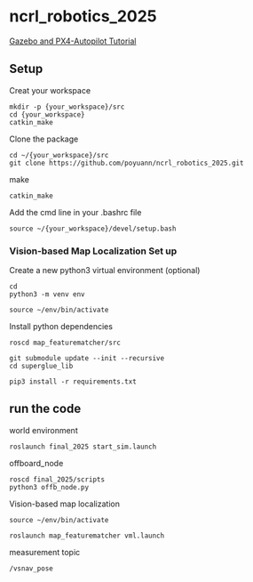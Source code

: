 # ncrl_robotics_2025
[Gazebo and PX4-Autopilot Tutorial](https://hackmd.io/@poyuann/rJNX75skxl)
## Setup

Creat your workspace
```cmd=
mkdir -p {your_workspace}/src
cd {your_workspace}
catkin_make
```
Clone the package
```cmd=
cd ~/{your_workspace}/src
git clone https://github.com/poyuann/ncrl_robotics_2025.git
```

make
```=cmd
catkin_make
```

Add the cmd line in your .bashrc file

```
source ~/{your_workspace}/devel/setup.bash
```

### Vision-based Map Localization Set up
Create a new python3 virtual environment (optional)
```cmd=
cd
python3 -m venv env 

source ~/env/bin/activate
```

Install python dependencies

```cmd=
roscd map_featurematcher/src

git submodule update --init --recursive
cd superglue_lib
```
```cmd=
pip3 install -r requirements.txt
```

## run the code 

world environment
```cmd=
roslaunch final_2025 start_sim.launch
```
offboard_node
```cmd=
roscd final_2025/scripts
python3 offb_node.py
```
Vision-based map localization
```
source ~/env/bin/activate

roslaunch map_featurematcher vml.launch
```
measurement topic 
```
/vsnav_pose
```
